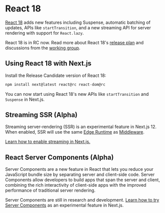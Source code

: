 # React 18

[React 18](https://reactjs.org/blog/2021/06/08/the-plan-for-react-18.html) adds new features including Suspense, automatic batching of updates, APIs like `startTransition`, and a new streaming API for server rendering with support for `React.lazy`.

React 18 is in RC now. Read more about React 18's [release plan](https://reactjs.org/blog/2021/06/08/the-plan-for-react-18.html) and discussions from the [working group](https://github.com/reactwg/react-18/discussions).

## Using React 18 with Next.js

Install the Release Candidate version of React 18:

```jsx
npm install next@latest react@rc react-dom@rc
```

You can now start using React 18's new APIs like `startTransition` and `Suspense` in Next.js.

## Streaming SSR (Alpha)

Streaming server-rendering (SSR) is an experimental feature in Next.js 12. When enabled, SSR will use the same [Edge Runtime](/docs/api-reference/edge-runtime.md) as [Middleware](/docs/middleware.md).

[Learn how to enable streaming in Next.js.](/docs/react-18/streaming.md)

## React Server Components (Alpha)

Server Components are a new feature in React that lets you reduce your JavaScript bundle size by separating server and client-side code. Server Components allow developers to build apps that span the server and client, combining the rich interactivity of client-side apps with the improved performance of traditional server rendering.

Server Components are still in research and development. [Learn how to try Server Components](/docs/react-18/server-components.md) as an experimental feature in Next.js.
